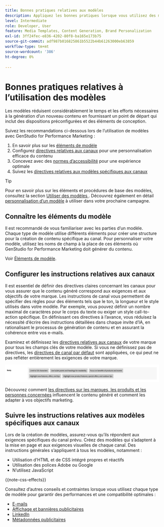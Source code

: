 ```yaml
---
title: Bonnes pratiques relatives aux modèles
description: Appliquez les bonnes pratiques lorsque vous utilisez des modèles avec Adobe GenStudio for Performance Marketing.
level: Intermediate
role: Developer, User
feature: Media Templates, Content Generation, Brand Personalization
exl-id: 3ff24fec-e836-4202-80f8-ba165e173b75
source-git-commit: adf987b016825861b5522b44b61263000eb63859
workflow-type: tm+mt
source-wordcount: '386'
ht-degree: 0%

---
```


# Bonnes pratiques relatives à l’utilisation des modèles

Les modèles réduisent considérablement le temps et les efforts nécessaires à la génération d’un nouveau contenu en fournissant un point de départ qui inclut des dispositions préconfigurées et des éléments de conception.

Suivez les recommandations ci-dessous lors de l’utilisation de modèles avec GenStudio for Performance Marketing :

1. En savoir plus sur les [éléments de modèle](#know-about-template-elements)
1. Configurez [directives relatives aux canaux](#configure-channel-guidelines) pour une personnalisation efficace du contenu
1. Concevez avec des [normes d’accessibilité](accessibility-for-templates.md) pour une expérience optimale
1. Suivez les [directives relatives aux modèles spécifiques aux canaux](#follow-channel-specific-template-guidelines)

>[!TIP]
>
>Pour en savoir plus sur les éléments et procédures de base des modèles, consultez la section [ Utiliser des modèles ](use-templates.md). Découvrez également en détail [personnalisation d’un modèle](customize-template.md) à utiliser dans votre prochaine campagne.

## Connaître les éléments du modèle

Il est recommandé de vous familiariser avec les parties d’un modèle. Chaque type de modèle utilise différents éléments pour créer une structure pour la création de contenu spécifique au canal. Pour personnaliser votre modèle, utilisez les noms de champ à la place de ces éléments où GenStudio for Performance Marketing doit générer du contenu.

Voir [Éléments de modèle](use-templates.md#template-elements).

## Configurer les instructions relatives aux canaux

Il est essentiel de définir des directives claires concernant les canaux pour vous assurer que le contenu généré correspond aux exigences et aux objectifs de votre marque. Les instructions de canal vous permettent de spécifier des règles pour des éléments tels que le ton, la longueur et le style utilisés dans votre modèle. Par exemple, vous pouvez définir un nombre maximal de caractères pour le corps du texte ou exiger un style call-to-action spécifique. En définissant ces directives à l’avance, vous réduisez la nécessité d’écrire des instructions détaillées dans chaque invite d’IA, en rationalisant le processus de génération de contenu et en assurant la cohérence entre vos e-mails.

Examinez et définissez les [directives relatives aux canaux](/help/user-guide/guidelines/brands.md#channel-guidelines) de votre marque pour tous les champs clés de votre modèle. Si vous ne définissez pas de directives, les [ directives de canal par défaut](/help/user-guide/guidelines/brands.md#default-channel-guidelines) sont appliquées, ce qui peut ne pas refléter entièrement les exigences de votre marque.

![Spécifications du corps](/help/assets/channel-email-body.png)

Découvrez comment [les directives sur les marques, les produits et les personnes concernées](/help/user-guide/guidelines/overview.md) influencent le contenu généré et comment les adapter à vos objectifs marketing.

## Suivre les instructions relatives aux modèles spécifiques aux canaux

Lors de la création de modèles, assurez-vous qu’ils répondent aux exigences spécifiques du canal prévu. Créez des modèles qui s’adaptent à la mise en page et aux exigences visuelles de chaque canal. Des instructions générales s’appliquent à tous les modèles, notamment :

- Utilisation d’HTML et de CSS intégré propres et réactifs
- Utilisation des polices Adobe ou Google
- N’utilisez **&#x200B;**&#x200B;JavaScript

{{note-css-effects}}

Consultez d’autres conseils et contraintes lorsque vous utilisez chaque type de modèle pour garantir des performances et une compatibilité optimales :

- [E-mails](/help/user-guide/templates/email-template.md)
- [Affichage et bannières publicitaires](/help/user-guide/templates/display-template.md)
- [LinkedIn](/help/user-guide/templates/linkedin-template.md)
- [Métadonnées publicitaires](/help/user-guide/templates/meta-template.md)
